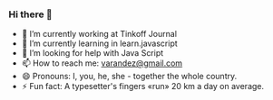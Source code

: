 ### Hi there 👋

<!--
**varAndez/varandez** is a ✨ _special_ ✨ repository because its `README.md` (this file) appears on your GitHub profile.-->

<!-- Here are some ideas to get you started: -->

- 🔭 I’m currently working at Tinkoff Journal
- 🌱 I’m currently learning in learn.javascript
- 🤔 I’m looking for help with Java Script
- 📫 How to reach me: varandez@gmail.com
- 😄 Pronouns: I, you, he, she - together the whole country.
- ⚡ Fun fact: A typesetter's fingers &laquo;run&raquo; 20 km a day on average.

<!-- - 👯 I’m looking to collaborate on ... -->
<!-- - - 💬 Ask me about ... -->
